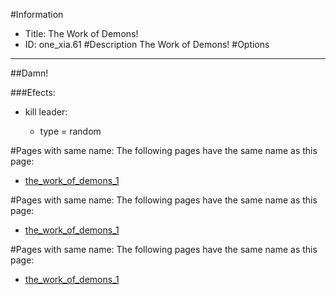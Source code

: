 #Information
 - Title: The Work of Demons!
 - ID: one_xia.61
#Description
The Work of Demons!
#Options

___
##Damn!

###Efects:<ul><li>kill leader:</li><ul><li>type = random</li></ul></ul>


#Pages with same name:
The following pages have the same name as this page:
 - [the_work_of_demons_1](the_work_of_demons_1.md)


#Pages with same name:
The following pages have the same name as this page:
 - [the_work_of_demons_1](the_work_of_demons_1.md)


#Pages with same name:
The following pages have the same name as this page:
 - [the_work_of_demons_1](the_work_of_demons_1.md)
